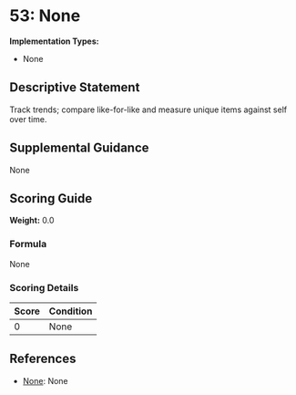 # 53: None

**Implementation Types:**
- None

## Descriptive Statement

Track trends; compare like-for-like and measure unique items against self over time.

## Supplemental Guidance

None

## Scoring Guide

**Weight:** 0.0

### Formula

None

### Scoring Details

| Score | Condition |
| ----- | --------- |
| 0 | None |

## References

- [None](None): None

